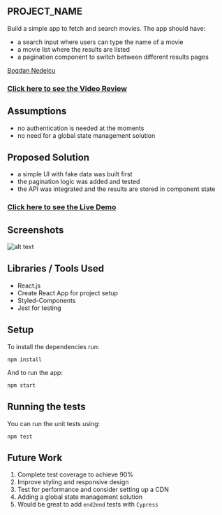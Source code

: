 ## PROJECT_NAME

Build a simple app to fetch and search movies. The app should have:
- a search input where users can type the name of a movie
- a movie list where the results are listed
- a pagination component to switch between different results pages

[Bogdan Nedelcu](mailto:bogdan@codewithdragos.com)

### [Click here to see the Video Review]([LINK_TO_LOOM_VIDEO])

## Assumptions

- no authentication is needed at the moments
- no need for a global state management solution 

## Proposed Solution

- a simple UI with fake data was built first
- the pagination logic was added and tested
- the API was integrated and the results are stored in component state


### [Click here to see the Live Demo]([LINK_TO_THE_DEPLOYED_APP])

## Screenshots
![alt text](assets/app_screen.png)

## Libraries / Tools Used

- React.js
- Create React App for project setup
- Styled-Components
- Jest for testing

## Setup

To install the dependencies run:

`npm install`

And to run the app:

`npm start`


## Running the tests

You can run the unit tests using:

`npm test`


## Future Work

1. Complete test coverage to achieve 90%
2. Improve styling and responsive design
3. Test for performance and consider setting up a CDN
4. Adding a global state management solution
5. Would be great to add `end2end` tests with `Cypress`


